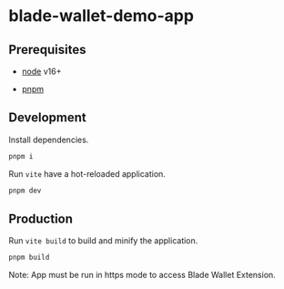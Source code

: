 # blade-wallet-demo-app

## Prerequisites


- [node](https://nodejs.org/) v16+

- [pnpm](https://pnpm.io/)

## Development

Install dependencies.

```bash
pnpm i
```

Run `vite` have a hot-reloaded application.

```bash
pnpm dev
```

## Production

Run `vite build` to build and minify the application.

```bash
pnpm build
```

Note: App must be run in https mode to access Blade Wallet Extension.
